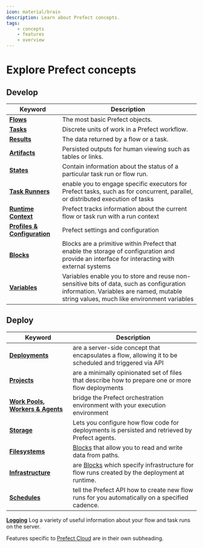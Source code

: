 ```yaml
---
icon: material/brain
description: Learn about Prefect concepts.
tags:
    - concepts
    - features
    - overview
---
```


# Explore Prefect concepts

## Develop

| Keyword                                     | Description                                                                                                                                                                        |
| ------------------------------------------- | ---------------------------------------------------------------------------------------------------------------------------------------------------------------------------------- |
| __[Flows](flows.md)__                       | The most basic Prefect objects.                                                                                                                                                      |
| __[Tasks](tasks.md)__                       | Discrete units of work in a Prefect workflow.                                                                                                                                      |
| __[Results](results.md)__                   | The data returned by a flow or a task.                                                                                                                                   |
| __[Artifacts](artifacts.md)__               | Persisted outputs for human viewing such as tables or links.                                                                                                                              |
| __[States](states.md)__                     | Contain information about the status of a particular task run or flow run.                                                                                    |
| __[Task Runners](task-runners.md)__         | enable you to engage specific executors for Prefect tasks, such as for concurrent, parallel, or distributed execution of tasks                                                     |
| __[Runtime Context](runtime-context.md)__   | Prefect tracks information about the current flow or task run with a run context                                                                                                   |
| __[Profiles & Configuration](settings.md)__ | Prefect settings and configuration                                                                                                                                                 |
| __[Blocks](blocks.md)__                     | Blocks are a primitive within Prefect that enable the storage of configuration and provide an interface for interacting with external systems                                      |
| __[Variables](variables.md)__               | Variables enable you to store and reuse non-sensitive bits of data, such as configuration information. Variables are named, mutable string values, much like environment variables |

## Deploy
| Keyword                                           | Description                                                                                              |
| ------------------------------------------------- | -------------------------------------------------------------------------------------------------------- |
| __[Deployments](deployments.md)__                 | are a server-side concept that encapsulates a flow, allowing it to be scheduled and triggered via API    |
| __[Projects](projects.md)__                       | are a minimally opinionated set of files that describe how to prepare one or more flow deployments       |
| __[Work Pools, Workers & Agents](work-pools.md)__ | bridge the Prefect orchestration environment with your execution environment                             |
| __[Storage](storage.md)__                         | Lets you configure how flow code for deployments is persisted and retrieved by Prefect agents.            |
| __[Filesystems](filesystems.md)__                 | [Blocks](/concepts/blocks/) that allow you to read and write data from paths.                                |
| __[Infrastructure](infrastructure.md)__           | are [Blocks](blocks.md) which specify infrastructure for flow runs created by the deployment at runtime. |
| __[Schedules](schedules.md)__                     | tell the Prefect API how to create new flow runs for you automatically on a specified cadence.           |
__[Logging](logs.md)__
Log a variety of useful information about your flow and task runs on the server.

Features specific to [Prefect Cloud](../cloud/) are in their own subheading.

